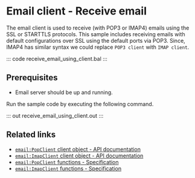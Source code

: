 # Email client - Receive email

The email client is used to receive (with POP3 or IMAP4) emails using the SSL or STARTTLS protocols. This sample includes receiving emails with default configurations over SSL using the default ports via POP3. Since, IMAP4 has similar syntax we could replace `POP3 client` with `IMAP client`.

::: code receive_email_using_client.bal :::

## Prerequisites
- Email server should be up and running.

Run the sample code by executing the following command.

::: out receive_email_using_client.out :::

## Related links
- [`email:PopClient` client object - API documentation](https://lib.ballerina.io/ballerina/email/latest/clients/PopClient)
- [`email:ImapClient` client object - API documentation](https://lib.ballerina.io/ballerina/email/latest/clients/ImapClient)
- [`email:PopClient` functions - Specification](https://ballerina.io/spec/email/#32-pop3-client)
- [`email:ImapClient` functions - Specification](https://ballerina.io/spec/email/#33-imap-client)
